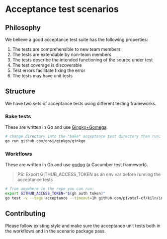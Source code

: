 # Acceptance test scenarios

## Philosophy

We believe a good acceptance test suite has the following properties:
1. The tests are comprehensible to new team members
1. The tests are extendable by non-team members
1. The tests describe the intended functioning of the source under test
1. The test coverage is discoverable
1. Test errors facilitate fixing the error
1. The tests may have unit tests

## Structure

We have two sets of acceptance tests using different testing frameworks.

### Bake tests
These are written in Go and use [Gingko+Gomega](https://onsi.github.io/ginkgo/).

```bash
# change directory into the "bake" acceptance test directory then run:
go run github.com/onsi/ginkgo/ginkgo
```

### Workflows
These are written in Go and use [godog](https://github.com/cucumber/godog) (a Cucumber test framework).

> PS: Export GITHUB_ACCESS_TOKEN as an env var before running the acceptance tests

```bash
# from anywhere in the repo you can run:
export GITHUB_ACCESS_TOKEN="$(gh auth token)"
go test -v --tags acceptance --timeout=1h github.com/pivotal-cf/kiln/internal/acceptance/workflows
```

## Contributing

Please follow existing style and make sure the acceptance unit tests both in the workflows and in the scenario package pass.
